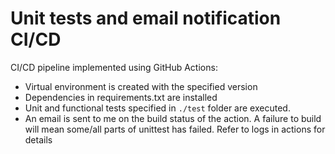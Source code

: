 # Unit tests and email notification CI/CD

CI/CD pipeline implemented using GitHub Actions:

* Virtual environment is created with the specified version
* Dependencies in requirements.txt are installed
* Unit and functional tests specified in <code>./test</code> folder are executed.
* An email is sent to me on the build status of the action. A failure to build will mean some/all parts of unittest has failed. Refer to logs in actions for details
